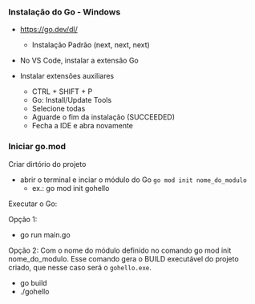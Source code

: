 ### Instalação do Go - Windows
- https://go.dev/dl/
    - Instalação Padrão (next, next, next)

- No VS Code, instalar a extensão Go
- Instalar extensões auxiliares
    - CTRL + SHIFT + P
    - Go: Install/Update Tools
    - Selecione todas
    - Aguarde o fim da instalação (SUCCEEDED)
    - Fecha a IDE e abra novamente

### Iniciar go.mod 

Criar dirtório do projeto
- abrir o terminal e inciar o módulo do Go `go mod init nome_do_modulo`
  - ex.: go mod init gohello

Executar o Go:

Opção 1:
 - go run main.go

Opção 2:
Com o nome do módulo definido no comando go mod init nome_do_modulo. Esse comando gera o BUILD executável do projeto criado, que nesse caso será o `gohello.exe`.

- go build
- ./gohello

